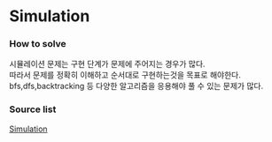 # Simulation
### How to solve
시뮬레이션 문제는 구현 단계가 문제에 주어지는 경우가 많다.
<br>
따라서 문제를 정확히 이해하고 순서대로 구현하는것을 목표로 해야한다.
<br>
bfs,dfs,backtracking 등 다양한 알고리즘을 응용해야 풀 수 있는 문제가 많다.
### Source list
[Simulation](../src/boj/Simulation)